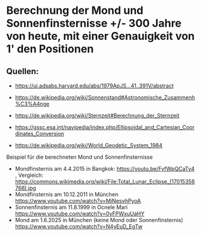 # Berechnung der Mond und Sonnenfinsternisse +/- 300 Jahre von heute, mit einer Genauigkeit von 1' den Positionen

## Quellen:
- https://ui.adsabs.harvard.edu/abs/1979ApJS...41..391V/abstract
- https://de.wikipedia.org/wiki/Sonnenstand#Astronomische_Zusammenh%C3%A4nge
- https://de.wikipedia.org/wiki/Sternzeit#Berechnung_der_Sternzeit

- https://gssc.esa.int/navipedia/index.php/Ellipsoidal_and_Cartesian_Coordinates_Conversion
- https://de.wikipedia.org/wiki/World_Geodetic_System_1984
  

Beispiel für die berechneten Mond und Sonnenfinsternisse
- Mondfinsternis am 4.4.2015 in Bangkok: https://youtu.be/FyfWpQCaTv4 , Vergleich: https://commons.wikimedia.org/wiki/File:Total_Lunar_Eclipse_(17015356766).jpg
- Mondfinsternis am 10.12.2011 in München https://www.youtube.com/watch?v=MiNesvhPyoA
- Sonnenfinsternis am 11.8.1999 in Ocnele Mari https://www.youtube.com/watch?v=0yFPWxuUaHY
- Mond am 1.6.2025 in München (keine Mond oder Sonnenfinsternis) https://www.youtube.com/watch?v=N4yEuD_EgTw
